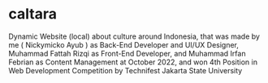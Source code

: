 # caltara
Dynamic Website (local) about culture around Indonesia, that was made by me ( Nickymicko Ayub ) as Back-End Developer and UI/UX Designer, Muhammad Fattah Rizqi as Front-End Developer, and Muhammad Irfan Febrian as Content Management at October 2022, and won 4th Position in Web Development Competition by Technifest Jakarta State University
